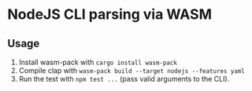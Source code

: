 # NodeJS CLI parsing via WASM

## Usage

1. Install wasm-pack with `cargo install wasm-pack`
1. Compile clap with `wasm-pack build --target nodejs --features yaml`
1. Run the test with `npm test ...` (pass valid arguments to the CLI).
